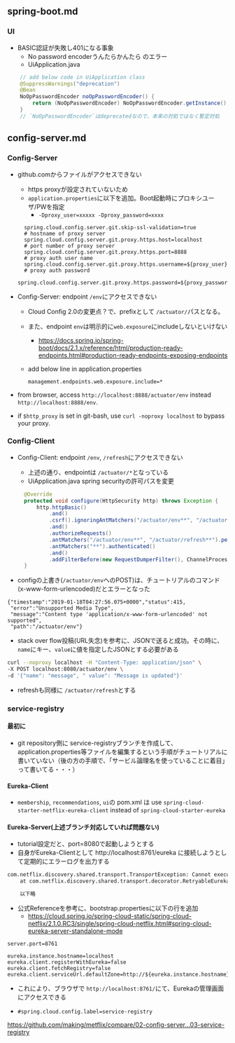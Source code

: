 ## spring-boot.md
### UI
* BASIC認証が失敗し401になる事象
  - No password encoderうんたらかんたら のエラー
  - UiApplication.java
```java
	// add below code in UiApplication class
	@SuppressWarnings("deprecation")
	@Bean
	NoOpPasswordEncoder noOpPasswordEncoder() {
		return (NoOpPasswordEncoder) NoOpPasswordEncoder.getInstance();
	}
	// `NoOpPasswordEncoder`はdeprecatedなので、本来の対処ではなく暫定対処
```

## config-server.md
### Config-Server
* github.comからファイルがアクセスできない
  - https proxyが設定されていないため
  - `application.properties`に以下を追加。Boot起動時にプロキシユーザ/PWを指定
    + `-Dproxy_user=xxxxx -Dproxy_password=xxxx`

  ```
	spring.cloud.config.server.git.skip-ssl-validation=true
	# hostname of proxy server
	spring.cloud.config.server.git.proxy.https.host=localhost
	# port number of proxy server
	spring.cloud.config.server.git.proxy.https.port=8888
	# proxy auth user name
	spring.cloud.config.server.git.proxy.https.username=${proxy_user}
	# proxy auth password
	spring.cloud.config.server.git.proxy.https.password=${proxy_password}
  ```

* Config-Server: endpoint `/env`にアクセスできない
  - Cloud Config 2.0の変更点？で、prefixとして `/actuator/`パスとなる。
  - また、endpoint `env`は明示的に`web.exposure`にincludeしないといけない
    + https://docs.spring.io/spring-boot/docs/2.1.x/reference/html/production-ready-endpoints.html#production-ready-endpoints-exposing-endpoints
  - add below line in application.properties

	```
	management.endpoints.web.exposure.include=*
	```

* from browser, access `http://localhost:8888/actuator/env` instead `http://localhost:8888/env`.
* if `$http_proxy` is set in git-bash, use `curl -noproxy localhost` to bypass your proxy.

### Config-Client
* Config-Client: endpoint `/env`, `/refresh`にアクセスできない
  - 上述の通り、endpointは `/actuator/*`となっている
  - UiApplication.java spring securityの許可パスを変更

  ```java
	@Override
	protected void configure(HttpSecurity http) throws Exception {
		http.httpBasic()
			.and()
			.csrf().ignoringAntMatchers("/actuator/env**", "/actuator/refresh**")
			.and()
			.authorizeRequests()
			.antMatchers("/actuator/env**", "/actuator/refresh**").permitAll()
			.antMatchers("**").authenticated()
			.and()
			.addFilterBefore(new RequestDumperFilter(), ChannelProcessingFilter.class);
	}
	```

* configの上書き(`/actuator/env`へのPOST)は、チュートリアルのコマンド(x-www-form-urlencoded)だとエラーとなった
```
{"timestamp":"2019-01-18T04:27:56.075+0000","status":415,
 "error":"Unsupported Media Type",
 "message":"Content type 'application/x-www-form-urlencoded' not supported",
 "path":"/actuator/env"}
```

  - stack over flow投稿(URL失念)を参考に、JSONで送ると成功。その時に、`name`にキー、`value`に値を指定したJSONとする必要がある
   ```sh
   curl --noproxy localhost -H "Content-Type: application/json" \
   -X POST localhost:8080/actuator/env \
   -d '{"name": "message", " value": "Message is updated"}'
   ```

* refreshも同様に `/actuator/refresh`とする


### service-registry
#### 最初に
* git repository側に service-registryブランチを作成して、application.properties等ファイルを編集するという手順がチュートリアルに書いていない（後の方の手順で、「サービル論理名を使っていることに着目」って書いてる・・・）

#### Eureka-Client
* `membership`, `recommendations`, `ui`の pom.xml は use `spring-cloud-starter-netflix-eureka-client` instead of `spring-cloud-starter-eureka`

#### Eureka-Server(上述ブランチ対応していれば問題ない)
* tutorial設定だと、port=8080で起動しようとする
* 自身がEureka-Clientとして http://localhost:8761/eureka に接続しようとして定期的にエラーログを出力する

```txt
com.netflix.discovery.shared.transport.TransportException: Cannot execute request on any known server
	at com.netflix.discovery.shared.transport.decorator.RetryableEurekaHttpClient.execute(RetryableEurekaHttpClient.java:112) ~[eureka-client-1.9.8.jar:1.9.8]

	以下略
```

* 公式Referenceを参考に、bootstrap.propertiesに以下の行を追加
  - https://cloud.spring.io/spring-cloud-static/spring-cloud-netflix/2.1.0.RC3/single/spring-cloud-netflix.html#spring-cloud-eureka-server-standalone-mode

```
server.port=8761

eureka.instance.hostname=localhost
eureka.client.registerWithEureka=false
eureka.client.fetchRegistry=false
eureka.client.serviceUrl.defaultZone=http://${eureka.instance.hostname}:${server.port}/eureka/
```

* これにより、ブラウザで `http://localhost:8761/`にて、Eurekaの管理画面にアクセスできる


* `#spring.cloud.config.label=service-registry`

https://github.com/making/metflix/compare/02-config-server...03-service-registry

